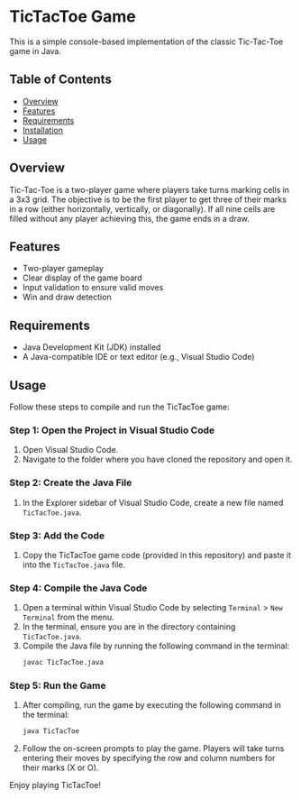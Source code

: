# TicTacToe Game

This is a simple console-based implementation of the classic Tic-Tac-Toe game in Java.

## Table of Contents

- [Overview](#overview)
- [Features](#features)
- [Requirements](#requirements)
- [Installation](#installation)
- [Usage](#usage)


## Overview

Tic-Tac-Toe is a two-player game where players take turns marking cells in a 3x3 grid. The objective is to be the first player to get three of their marks in a row (either horizontally, vertically, or diagonally). If all nine cells are filled without any player achieving this, the game ends in a draw.

## Features

- Two-player gameplay
- Clear display of the game board
- Input validation to ensure valid moves
- Win and draw detection

## Requirements

- Java Development Kit (JDK) installed
- A Java-compatible IDE or text editor (e.g., Visual Studio Code)

## Usage

Follow these steps to compile and run the TicTacToe game:

### Step 1: Open the Project in Visual Studio Code

1. Open Visual Studio Code.
2. Navigate to the folder where you have cloned the repository and open it.

### Step 2: Create the Java File

1. In the Explorer sidebar of Visual Studio Code, create a new file named `TicTacToe.java`.

### Step 3: Add the Code

1. Copy the TicTacToe game code (provided in this repository) and paste it into the `TicTacToe.java` file.

### Step 4: Compile the Java Code

1. Open a terminal within Visual Studio Code by selecting `Terminal` > `New Terminal` from the menu.
2. In the terminal, ensure you are in the directory containing `TicTacToe.java`.
3. Compile the Java file by running the following command in the terminal:
    ```sh
    javac TicTacToe.java
    ```

### Step 5: Run the Game

1. After compiling, run the game by executing the following command in the terminal:
    ```sh
    java TicTacToe
    ```
2. Follow the on-screen prompts to play the game. Players will take turns entering their moves by specifying the row and column numbers for their marks (X or O).

Enjoy playing TicTacToe!

